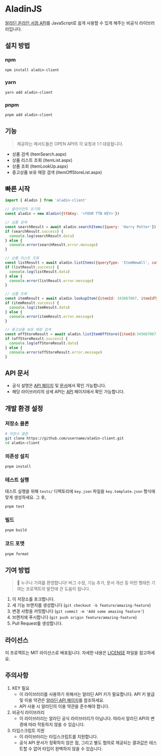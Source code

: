 # AladinJS

[알라딘 온라인 서점 API](https://www.aladin.co.kr/ttb/apiguide.aspx)를 JavaScript로 쉽게 사용할 수 있게 해주는 비공식 라이브러리입니다.

## 설치 방법
### npm
```bash
npm install aladin-client
```
### yarn
```bash
yarn add aladin-client
```
### pnpm
```bash
pnpm add aladin-client
```

## 기능
> 제공하는 메서드들은 OPEN API의 각 요청과 1:1 대응됩니다.
- 상품 검색 (ItemSearch.aspx)
- 상품 리스트 조회 (ItemList.aspx)
- 상품 조회 (ItemLookUp.aspx)
- 중고상품 보유 매장 검색 (ItemOffStoreList.aspx)

## 빠른 시작

```javascript
import { Aladin } from 'aladin-client'

// 클라이언트 초기화
const aladin = new Aladin({ttbKey: '<YOUR TTB KEY>'})

// 상품 검색
const searchResult = await aladin.searchItems({query: 'Harry Potter'})
if (searchResult.success) {
  console.log(searchResult.data)
} else {
  console.error(searchResult.error.message)
}

// 상품 리스트 조회
const listResult = await aladin.listItems({queryType: 'ItemNewAll', categoryId: 57923 })
if (listResult.success) {
  console.log(listResult.data)
} else {
  console.error(listResult.error.message)
}

// 상품 조회
const itemResult = await aladin.lookupItem({itemId: 343667067, itemIdType: 'ItemId'})
if (itemResult.success) {
  console.log(itemResult.data)
} else {
  console.error(itemResult.error.message)
}

// 중고상품 보유 매장 검색
const offStoreResult = await aladin.listItemOffStore({itemId:343667067 , itemIdType: "ItemId"})
if (offStoreResult.success) {
  console.log(offStoreResult.data)
} else {
  console.error(offStoreResult.error.message)
}
```

## API 문서
- 공식 설명은 [API 페이지](https://www.aladin.co.kr/ttb/apiguide.aspx?Version=20131101) 및 [문서](https://docs.google.com/document/d/1mX-WxuoGs8Hy-QalhHcvuV17n50uGI2Sg_GHofgiePE)에서 확인 가능합니다.
- 해당 라이브러리의 상세 API는 [API](docs/API.md) 페이지에서 확인 가능합니다.

## 개발 환경 설정
### 저장소 클론
```bash
# 저장소 클론
git clone https://github.com/username/aladin-client.git
cd aladin-client
```

### 의존성 설치
```bash
pnpm install
```

### 테스트 실행
테스트 실행을 위해 `tests/` 디렉토리에 `key.json` 파일을 `key.template.json` 형식에 맞게 생성하세요.
그 후,
```bash
pnpm test
```

### 빌드
```bash
pnpm build
```

### 코드 포맷
```bash
pnpm format
```

## 기여 방법
> 🎉 누구나 기여를 환영합니다! 버그 수정, 기능 추가, 문서 개선 등 어떤 형태든 기여는 프로젝트의 발전에 큰 도움이 됩니다.
1. 이 저장소를 포크합니다.
2. 새 기능 브랜치를 생성합니다 (`git checkout -b feature/amazing-feature`)
3. 변경 사항을 커밋합니다 (`git commit -m 'Add some amazing feature'`)
4. 브랜치에 푸시합니다 (`git push origin feature/amazing-feature`)
5. Pull Request를 생성합니다.

## 라이선스

이 프로젝트는 MIT 라이선스로 배포됩니다. 자세한 내용은 [LICENSE](LICENSE) 파일을 참고하세요.

## 주의사항
1. KEY 필요 
    - 이 라이브러리를 사용하기 위해서는 알라딘 API 키가 필요합니다. API 키 발급 및 이용 약관은 [알라딘 API 페이지](https://www.aladin.co.kr/ttb/apiguide.aspx)를 참조하세요.
    - API 사용 시 알라딘의 이용 약관을 준수해야 합니다.
2. 비공식 라이브러리
    - 이 라이브러리는 알라딘 공식 라이브러리가 아닙니다. 따라서 알라딘 API의 변경에 따라 작동하지 않을 수 있습니다.
3. 타입스크립트 지원
    - 이 라이브러리는 타입스크립트를 지원합니다. 
    - 공식 API 문서가 정확하지 않은 점, 그리고 별도 협의로 제공되는 결과값은 테스트할 수 없어 타입이 완벽하지 않을 수 있습니다.
